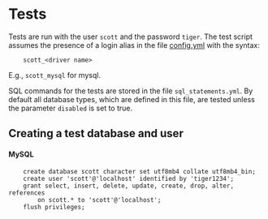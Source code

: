 # Tests

Tests are run with the user `scott` and the password `tiger`. The test script assumes the presence
of a login alias in the file [config.yml](file://~/.lwetl/config.yml) with the syntax:

        scott_<driver name>
        
E.g., `scott_mysql` for mysql.

SQL commands for the tests are stored in the file `sql_statements.yml`. By default all database 
types, which are defined in this file, are tested unless the parameter `disabled` is set to true. 

## Creating a test database and user

#### MySQL

        create database scott character set utf8mb4 collate utf8mb4_bin;
        create user 'scott'@'localhost' identified by 'tiger1234';
        grant select, insert, delete, update, create, drop, alter, references
            on scott.* to 'scott'@'localhost'; 
        flush privileges;

